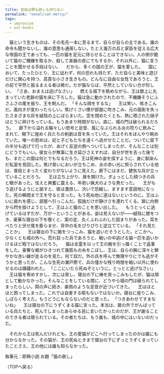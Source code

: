 ```yaml
---
title: 自由は罪も赦しも持たない
permalink: "novel/cat-mercy/"
tags:
  - improvise
  - out-books
---
```


　猫という生きものは、その毛先一本に至るまで、自らが自らの主である。誰の命令も聞かないし、誰の意思も通用しない。たとえ幾万の兵と家臣を従える広大な帝国の王であっても、一匹の猫を足元に侍らせることはできない。人の側が跪いて猫のご機嫌を取るか、殺して楽器の皮にでもするか、それ以外に、猫に言うことを聞かせる手段はない。
　だから、多くの国の王が、猫を愛した。
　国において、たったひとり、王に従わず、何の恐れも持たず、ただ自らと美味と遊びだけに関心を持つ、高貴な小さき生きもの。どんなに自由な女性であろうと、王の前で平然と振るまえる者は稀だ。だが猫ならば、平然としていない方が珍しい。
「さあ、おまえは逃げなさい」
　燃える城下を眺めながら、王は膝上に丸まっていた老齢の猫を床に下ろした。猫は急に動かされたので、不機嫌そうにふさふさの尾を振り、王を睨んだ。
「そんな顔をするな」
　王は笑い、咳きこんだ。風向きが変わったらしい。焦げくさい煙が部屋に吹きこみ、元の面影を失ったさまざまな灰を絨毯の上にばらまいた。窓を閉めたくとも、熱に晒された硝子はとうに砕けちっている。もうあまり時間がない。直に、城の門は破られるだろう。
　廊下から溢れる騒々しい怒号と足音、風になぶられる炎の唸りに飲みこまれて、眼下に煌めく兵たちの剣劇は音を失っていた。王はそれをぼんやり眺めていた。唯一の慰めは、妃と子どもたちを遠くへ逃がせたことだ。ついでに臣下の半分も逃げて行ったが、あげく反逆の側へついてしまったが、そんなことは別にどうでもいい。彼女らが無事に生き延びさえすれば、自分が世を去った後でも、まだこの国は何とでもなるだろう。王は死神の姿を探すように、身に馴染んだ私室を見回した。焦げ臭いにおいが立ちこめ、炎の赤い光に照らされている他は、普段とまったく変わりがないように見えた。廊下にはまだ、健気な兵が立っていることだろう。
　王は立ち上がり、扉を開けた。ぎょっとした顔つきの兵と眼があった。怯えと興奮に震える、年若い猟犬のような男だった。
　王がもう逃げるようにと諭すと、彼は激昂し、次いで恐縮し、ますます意固地になった。死の瞬間まで王を守ると言った。もう死ぬ他に道はないというのに。王はふいに疲れを感じ、部屋へ引っこんだ。孤独だけが静けさを連れてくる。扉に内側から閂を掛けようとして、王はふと猫のことを思い出した。
　もうとっくに逃げているはずだが、万が一ということがある。姿は見えないが――絨毯に膝をつき、豪華な寝台の下を覗くと、案の定、丸くふわふわした固まりがあった。耳をぺたりと伏せ尾を膨らませ、背中の毛をぴりぴりと逆立てている。
「それ見たことか」
　王は寝台の下に腕をつっこみ、猫を追いだそうとした。どこかへ。少なくとも城の外へ。荒れ狂った兵であろうと、戦いの中逃げる猫一匹を追いかけるほど暇ではないだろう。
　猫は全霊を以って王の腕を引っ掻くことで返事をした。豪奢な裾がひきつれて幾筋もの糸をこぼし、王は、自らの腕に深々と鮮やかな赤い線が走るのを見た。何て奴だ。外の兵を呼んで無理やりにでも逃がそうかと思ったが、こんな生死の瀬戸際で、兵の僅かな残り時間を戦い以外に使わせるのは躊躇われた。
「ここにいたら死ぬぞというに。とっとと逃げなさい」
　王は猫を宥めすかし、次には脅し、寝台の下に棒を突っこみもしたが、猫は頑として動かなかった。そんなことをしている間に、どうやら城の門は破られてしまったらしい。鬨の声に続き、豪雨のような足音が近づいてきた。
　王はほとほと困ってしまった。これでは自害する暇もないではないか。寝台に座りこみ、しばらく考えた。もうどうにもならないのだと思った。
「つきあわせてすまないね」
　王は寝台の下にうずくまる猫に言った。本当は、扉の外でがんばっている兵たちと、死んでしまったあらゆる民に言いたかったのだが、王が謝ることのできる者は限られている。その者たちは、もう誰も、城の中にはいないのだった。

　それから王は死んだけれども、王の愛猫がどこへ行ってしまったのかは誰にも分からなかった。その猫が、王の死ぬときまで寝台の下にずっとうずくまっていたことさえ、王の他には誰も知らなかった。

執筆元：即興小説
お題「猫の赦し」

（TOPへ戻る）